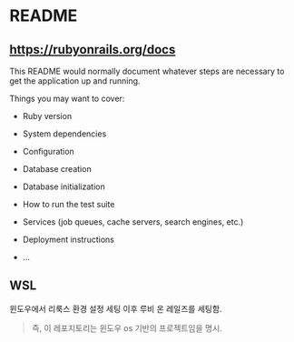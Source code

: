 # README

## https://rubyonrails.org/docs

This README would normally document whatever steps are necessary to get the
application up and running.

Things you may want to cover:

* Ruby version

* System dependencies

* Configuration

* Database creation

* Database initialization

* How to run the test suite

* Services (job queues, cache servers, search engines, etc.)

* Deployment instructions

* ...

## WSL

윈도우에서 리룩스 환경 설정 세팅 이후
루비 온 레일즈를 세팅함.

> 즉, 이 레포지토리는 윈도우 os 기반의 프로젝트임을 명시.